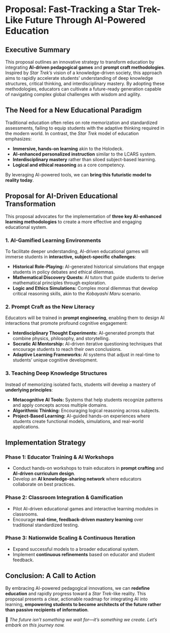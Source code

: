 # **Proposal: Fast-Tracking a Star Trek-Like Future Through AI-Powered Education**

## **Executive Summary**
This proposal outlines an innovative strategy to transform education by integrating **AI-driven pedagogical games** and **prompt craft methodologies**. Inspired by *Star Trek’s* vision of a knowledge-driven society, this approach aims to rapidly accelerate students’ understanding of deep knowledge structures, critical thinking, and interdisciplinary mastery. By adopting these methodologies, educators can cultivate a future-ready generation capable of navigating complex global challenges with wisdom and agility.

## **The Need for a New Educational Paradigm**
Traditional education often relies on rote memorization and standardized assessments, failing to equip students with the adaptive thinking required in the modern world. In contrast, the *Star Trek* model of education emphasizes:

- **Immersive, hands-on learning** akin to the Holodeck.
- **AI-enhanced personalized instruction** similar to the LCARS system.
- **Interdisciplinary mastery** rather than siloed subject-based learning.
- **Logical and ethical reasoning** as a core competency.

By leveraging AI-powered tools, we can **bring this futuristic model to reality today**.

## **Proposal for AI-Driven Educational Transformation**
This proposal advocates for the implementation of **three key AI-enhanced learning methodologies** to create a more effective and engaging educational system.

### **1. AI-Gamified Learning Environments**
To facilitate deeper understanding, AI-driven educational games will immerse students in **interactive, subject-specific challenges**:
- **Historical Role-Playing:** AI-generated historical simulations that engage students in policy debates and ethical dilemmas.
- **Mathematical Discovery Quests:** AI tutors that guide students to derive mathematical principles through exploration.
- **Logic and Ethics Simulations:** Complex moral dilemmas that develop critical reasoning skills, akin to the *Kobayashi Maru* scenario.

### **2. Prompt Craft as the New Literacy**
Educators will be trained in **prompt engineering**, enabling them to design AI interactions that promote profound cognitive engagement:
- **Interdisciplinary Thought Experiments:** AI-generated prompts that combine physics, philosophy, and storytelling.
- **Socratic AI Mentorship:** AI-driven iterative questioning techniques that encourage students to reach their own conclusions.
- **Adaptive Learning Frameworks:** AI systems that adjust in real-time to students’ unique cognitive development.

### **3. Teaching Deep Knowledge Structures**
Instead of memorizing isolated facts, students will develop a mastery of **underlying principles**:
- **Metacognitive AI Tools:** Systems that help students recognize patterns and apply concepts across multiple domains.
- **Algorithmic Thinking:** Encouraging logical reasoning across subjects.
- **Project-Based Learning:** AI-guided hands-on experiences where students create functional models, simulations, and real-world applications.

## **Implementation Strategy**
### **Phase 1: Educator Training & AI Workshops**
- Conduct hands-on workshops to train educators in **prompt crafting** and **AI-driven curriculum design**.
- Develop an **AI knowledge-sharing network** where educators collaborate on best practices.

### **Phase 2: Classroom Integration & Gamification**
- Pilot AI-driven educational games and interactive learning modules in classrooms.
- Encourage **real-time, feedback-driven mastery learning** over traditional standardized testing.

### **Phase 3: Nationwide Scaling & Continuous Iteration**
- Expand successful models to a broader educational system.
- Implement **continuous refinements** based on educator and student feedback.

## **Conclusion: A Call to Action**
By embracing AI-powered pedagogical innovations, we can **redefine education** and rapidly progress toward a *Star Trek*-like reality. This proposal presents a clear, actionable roadmap for integrating AI into learning, **empowering students to become architects of the future rather than passive recipients of information**. 

🚀 *The future isn’t something we wait for—it’s something we create. Let’s embark on this journey now.*
